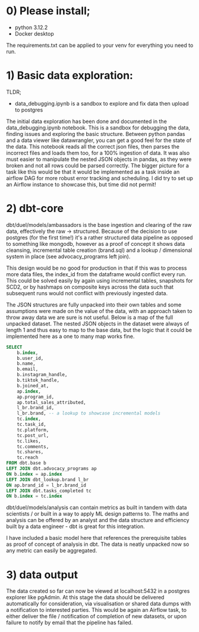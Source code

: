 

# 0) Please install;

- python 3.12.2
- Docker desktop 

The requirements.txt can be applied to your venv for everything you need to run.

# 1) Basic data exploration:
TLDR;
- data_debugging.ipynb is a sandbox to explore and fix data then upload to postgres

The initial data exploration has been done and documented in the data_debugging.ipynb notebook. 
This is a sandbox for debugging the data, finding issues and exploring the basic structure. Between python pandas and a data viewer like datawrangler, you can get a good feel for the state of the data. 
This notebook reads all the correct json files, then parses the incorrect files and loads them too, for a 100% ingestion of data. It was also must easier to manipulate the nested JSON objects in pandas, as they were broken and not all rows could be parsed correctly.
The bigger picture for a task like this would be that it would be implemented as a task inside an airflow DAG for more robust error tracking and scheduling. I did try to set up an Airflow instance to showcase this, but time did not permit!

# 2) dbt-core

dbt/duel/models/ambassadors is the base ingestion and clearing of the raw data, effectively the raw -> structured.
Because of the decision to use postgres (for the first time!) it's a rather structured data pipeline as opposed to something like mongodb, however as a proof of concept it shows data cleansing, incremental table creation (brand.sql) and a lookup / dimensional system in place (see advocacy_programs left join).

This design would be no good for production in that if this was to process more data files, the index_id from the dataframe would conflict every run. This could be solved easily by again using incremental tables, snapshots for SCD2, or by hashmaps on composite keys across the data such that subsequent runs would not conflict with previously ingested data.

The JSON structures are fully unpacked into their own tables and some assumptions were made on the value of the data, with an approach taken to throw away data we are sure is not useful. Below is a map of the full unpacked dataset. The nested JSON objects in the dataset were always of length 1 and thus easy to map to the base data, but the logic that it could be implemented here as a one to many map works fine.


```sql
SELECT 
    b.index, 
    b.user_id, 
    b.name, 
    b.email, 
    b.instagram_handle, 
    b.tiktok_handle, 
    b.joined_at, 
    ap.index, 
    ap.program_id, 
    ap.total_sales_attributed,
    l_br.brand_id,
    l_br.brand, -- a lookup to showcase incremental models
    tc.index, 
    tc.task_id, 
    tc.platform, 
    tc.post_url, 
    tc.likes, 
    tc.comments, 
    tc.shares, 
    tc.reach
FROM dbt.base b 
LEFT JOIN dbt.advocacy_programs ap
ON b.index = ap.index 
LEFT JOIN dbt_lookup.brand l_br
ON ap.brand_id = l_br.brand_id
LEFT JOIN dbt.tasks_completed tc
ON b.index = tc.index 
```

dbt/duel/models/analysis can contain metrics as built in tandem with data scientists / or built in a way to apply ML design patterns to. The maths and analysis can be offered by an analyst and the data structure and efficiency built by a data engineer - dbt is great for this integration.

I have included a basic model here that references the prerequisite tables as proof of concept of analysis in dbt. The data is neatly unpacked now so any metric can easily be aggregated.

# 3) data output
The data created so far can now be viewed at localhost:5432 in a postgres explorer like pgAdmin. At this stage the data should be delivered automatically for consideration, via visualisation or shared data dumps with a notification to interested parties. This would be again an Airflow task, to either deliver the file / notification of completion of new datasets, or upon failure to notify by email that the pipeline has failed.